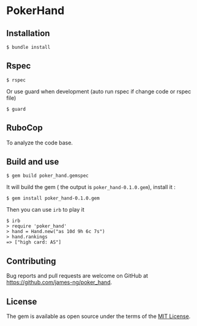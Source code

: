 # PokerHand

## Installation

    $ bundle install

## Rspec

    $ rspec

Or use guard when development (auto run rspec if change code or rspec file)

    $ guard

## RuboCop

To analyze the code base.

## Build and use

    $ gem build poker_hand.gemspec
    
It will build the gem ( the output is `poker_hand-0.1.0.gem`), install it : 

    $ gem install poker_hand-0.1.0.gem
    
Then you can use `irb` to play it 

    $ irb
    > require 'poker_hand'
    > hand = Hand.new("as 10d 9h 6c 7s")
    > hand.rankings
    => ["high card: AS"]

## Contributing

Bug reports and pull requests are welcome on GitHub at https://github.com/james-ng/poker_hand.


## License

The gem is available as open source under the terms of the [MIT License](http://opensource.org/licenses/MIT).
